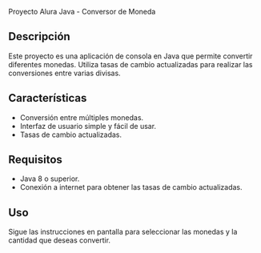 Proyecto Alura Java - Conversor de Moneda

## Descripción

Este proyecto es una aplicación de consola en Java que permite convertir diferentes monedas. Utiliza tasas de cambio actualizadas para realizar las conversiones entre varias divisas.

## Características

- Conversión entre múltiples monedas.
- Interfaz de usuario simple y fácil de usar.
- Tasas de cambio actualizadas.

## Requisitos

- Java 8 o superior.
- Conexión a internet para obtener las tasas de cambio actualizadas.

## Uso

Sigue las instrucciones en pantalla para seleccionar las monedas y la cantidad que deseas convertir.

